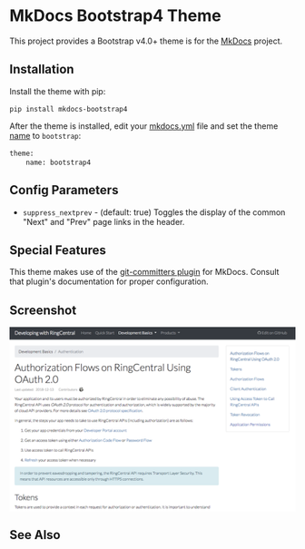 # MkDocs Bootstrap4 Theme

This project provides a Bootstrap v4.0+ theme is for the [MkDocs] project.

## Installation

Install the theme with pip:

    pip install mkdocs-bootstrap4

After the theme is installed, edit your [mkdocs.yml] file and set the theme
[name] to `bootstrap`:

    theme:
        name: bootstrap4

## Config Parameters

* `suppress_nextprev` - (default: true) Toggles the display of the common "Next" and "Prev" page links in the header.

## Special Features

This theme makes use of the [git-committers plugin](https://github.com/byrnereese/mkdocs-git-committers-plugin) for MkDocs. Consult that plugin's documentation for proper configuration. 

## Screenshot

<img style="max-width:100%;" alt="Screenshot of Bootstrap4 theme for MkDocs" src="/screenshots/mkdocs-bootstrap4.png" align="center" /><br />

## See Also

[MkDocs]: https://www.mkdocs.org
[mkdocs.yml]: https://www.mkdocs.org/user-guide/configuration/
[name]: https://www.mkdocs.org/user-guide/configuration/#name
